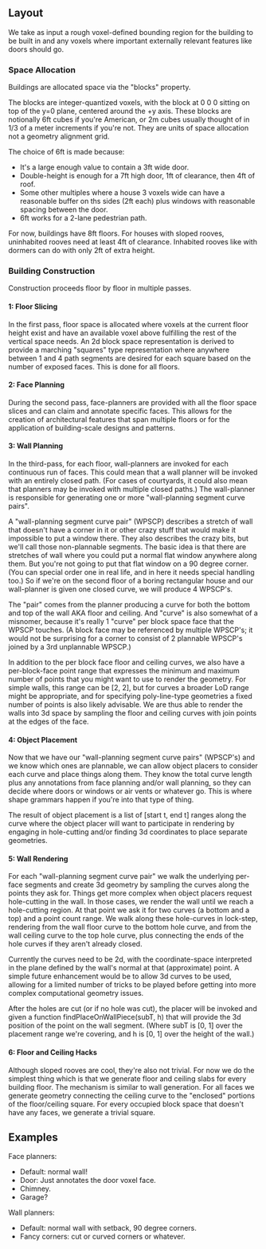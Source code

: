 ## Layout ##

We take as input a rough voxel-defined bounding region for the building to be
built in and any voxels where important externally relevant features like doors
should go.

### Space Allocation ###

Buildings are allocated space via the "blocks" property.

The blocks are integer-quantized voxels, with the block at 0 0 0 sitting
on top of the y=0 plane, centered around the +y axis.  These blocks are
notionally 6ft cubes if you're American, or 2m cubes usually thought of
in 1/3 of a meter increments if you're not.  They are units of space
allocation not a geometry alignment grid.

The choice of 6ft is made because:
- It's a large enough value to contain a 3ft wide door.
- Double-height is enough for a 7ft high door, 1ft of clearance, then
 4ft of roof.
- Some other multiples where a house 3 voxels wide can have a reasonable
 buffer on ths sides (2ft each) plus windows with reasonable spacing
 between the door.
- 6ft works for a 2-lane pedestrian path.

For now, buildings have 8ft floors.  For houses with sloped rooves, uninhabited
rooves need at least 4ft of clearance.  Inhabited rooves like with dormers can
do with only 2ft of extra height.

### Building Construction ###

Construction proceeds floor by floor in multiple passes.

#### 1: Floor Slicing ####

In the first pass, floor space is allocated where voxels at the current floor
height exist and have an available voxel above fulfilling the rest of the
vertical space needs.  An 2d block space representation is derived to provide a
marching "squares" type representation where anywhere between 1 and 4 path
segments are desired for each square based on the number of exposed faces.  This
is done for all floors.

#### 2: Face Planning ####

During the second pass, face-planners are provided with all the floor space
slices and can claim and annotate specific faces.  This allows for the creation
of architectural features that span multiple floors or for the application of
building-scale designs and patterns.

#### 3: Wall Planning ###

In the third-pass, for each floor, wall-planners are invoked for each continuous
run of faces.  This could mean that a wall planner will be invoked with an
entirely closed path.  (For cases of courtyards, it could also mean that
planners may be invoked with multiple closed paths.)  The wall-planner is
responsible for generating one or more "wall-planning segment curve pairs".

A "wall-planning segment curve pair" (WPSCP) describes a stretch of wall that
doesn't have a corner in it or other crazy stuff that would make it impossible
to put a window there.  They also describes the crazy bits, but we'll call
those non-plannable segments.  The basic idea is that there are stretches of
wall where you could put a normal flat window anywhere along them.  But you're
not going to put that flat window on a 90 degree corner.  (You can special order
one in real life, and in here it needs special handling too.)  So if we're on
the second floor of a boring rectangular house and our wall-planner is given one
closed curve, we will produce 4 WPSCP's.

The "pair" comes from the planner producing a curve for both the bottom and top
of the wall AKA floor and ceiling.  And "curve" is also somewhat of a misnomer,
because it's really 1 "curve" per block space face that the WPSCP touches.  (A
block face may be referenced by multiple WPSCP's; it would not be surprising
for a corner to consist of 2 plannable WPSCP's joined by a 3rd unplannable
WPSCP.)

In addition to the per block face floor and ceiling curves, we also have a
per-block-face point range that expresses the minimum and maximum number of
points that you might want to use to render the geometry.  For simple walls,
this range can be [2, 2], but for curves a broader LoD range might be
appropriate, and for specifying poly-line-type geometries a fixed number of
points is also likely advisable.  We are thus able to render the walls into 3d
space by sampling the floor and ceiling curves with join points at the edges of
the face.

#### 4: Object Placement ####

Now that we have our "wall-planning segment curve pairs" (WPSCP's) and we know
which ones are plannable, we can allow object placers to consider each curve
and place things along them.  They know the total curve length plus any
annotations from face planning and/or wall planning, so they can decide where
doors or windows or air vents or whatever go.  This is where shape grammars
happen if you're into that type of thing.

The result of object placement is a list of [start t, end t] ranges along the
curve where the object placer will want to participate in rendering by engaging
in hole-cutting and/or finding 3d coordinates to place separate geometries.

#### 5: Wall Rendering #####

For each "wall-planning segment curve pair" we walk the underlying per-face
segments and create 3d geometry by sampling the curves along the points they ask
for.  Things get more complex when object placers request hole-cutting in the
wall.  In those cases, we render the wall until we reach a hole-cutting region.
At that point we ask it for two curves (a bottom and a top) and a point count
range.  We walk along these hole-curves in lock-step, rendering from the wall
floor curve to the bottom hole curve, and from the wall ceiling curve to
the top hole curve, plus connecting the ends of the hole curves if they aren't
already closed.

Currently the curves need to be 2d, with the coordinate-space interpreted in the
plane defined by the wall's normal at that (approximate) point.  A simple future
enhancement would be to allow 3d curves to be used, allowing for a limited
number of tricks to be played before getting into more complex computational
geometry issues.

After the holes are cut (or if no hole was cut), the placer will be invoked and
given a function findPlaceOnWallPiece(subT, h) that will provide the 3d
position of the point on the wall segment.  (Where subT is [0, 1] over the
placement range we're covering, and h is [0, 1] over the height of the wall.)

#### 6: Floor and Ceiling Hacks ####

Although sloped rooves are cool, they're also not trivial.  For now we do
the simplest thing which is that we generate floor and ceiling slabs for every
building floor.  The mechanism is similar to wall generation.  For all faces we
generate geometry connecting the ceiling curve to the "enclosed" portions of
the floor/ceiling square.  For every occupied block space that doesn't have any
faces, we generate a trivial square.

## Examples ##

Face planners:
- Default: normal wall!
- Door: Just annotates the door voxel face.
- Chimney.
- Garage?

Wall planners:
- Default: normal wall with setback, 90 degree corners.
- Fancy corners: cut or curved corners or whatever.
